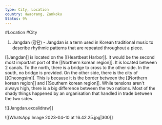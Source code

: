```yaml
---
type: City, Location
country: Hwaorang, Zankoku
Status: 9%
---
```


#Location #City

1.  Jangdan (장단) - Jangdan is a term used in Korean traditional music to describe rhythmic patterns that are repeated throughout a piece.


[[Jangdan]] is located on the [[Heartbeat Harbor]]. It would be the second most important port of the [[Northern korean region]]. It is located between 2 canals. To the north, there is a bridge to cross to the other side. In the south, no bridge is provided. On the other side, there is the city of [[Cheongsim]]. This is because it is the border between the [[Northern korean region]] and [[Southern korean region]]. While tensions aren't always high, there is a big difference between the two nations. Most of the shady things happened by an organisation that handled in trade between the two sides. 

![[Jangdan.excalidraw]]




![[WhatsApp Image 2023-04-10 at 16.42.25.jpg|300]]


